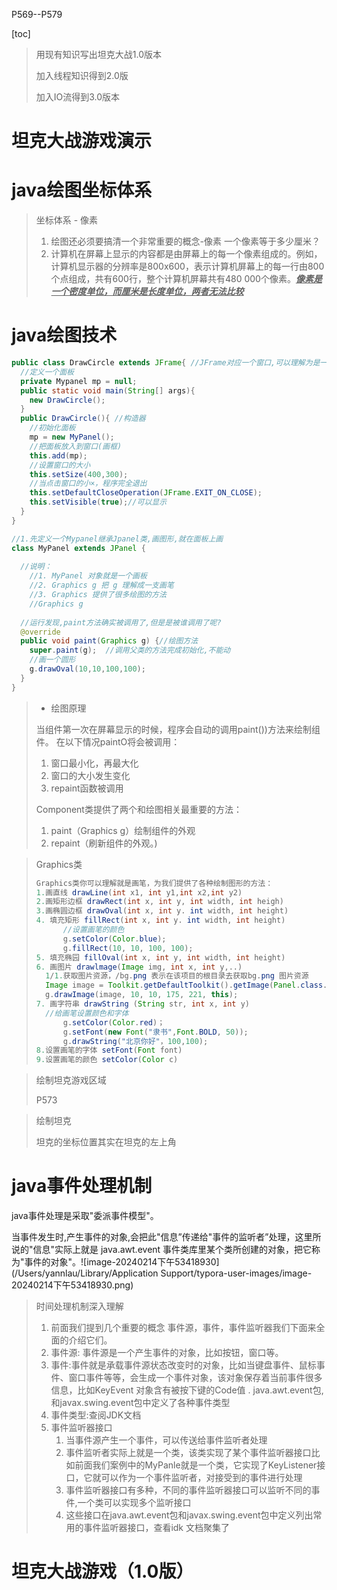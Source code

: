 P569--P579

[toc]

> 用现有知识写出坦克大战1.0版本
>
> 加入线程知识得到2.0版
>
> 加入IO流得到3.0版本

# 坦克大战游戏演示

# java绘图坐标体系

> 坐标体系 - 像素
>
> 1. 绘图还必须要搞清一个非常重要的概念-像素 一个像素等于多少厘米？
> 2. 计算机在屏幕上显示的内容都是由屏幕上的每一个像素组成的。例如，计算机显示器的分辨率是800x600，表示计算机屏幕上的每一行由800个点组成，共有600行，整个计算机屏幕共有480 000个像素。<u>***像素是一个密度单位，而厘米是长度单位，两者无法比较***</u>

# java绘图技术

```java
public class DrawCircle extends JFrame{ //JFrame对应一个窗口,可以理解为是一个画框
  //定义一个面板
  private Mypanel mp = null;
  public static void main(String[] args){
    new DrawCircle();
  }
  public DrawCircle(){ //构造器
    //初始化面板
    mp = new MyPanel();
    //把面板放入到窗口(画框)
    this.add(mp);
    //设置窗口的大小
    this.setSize(400,300);
    //当点击窗口的小×，程序完全退出
    this.setDefaultCloseOperation(JFrame.EXIT_ON_CLOSE);
    this.setVisible(true);//可以显示
  }
}

//1.先定义一个Mypanel继承Jpanel类,画图形,就在面板上画
class MyPanel extends JPanel {
  
  //说明：
	//1. MyPanel 对象就是一个画板
	//2. Graphics g 把 g 理解成一支画笔
	//3. Graphics 提供了很多绘图的方法
	//Graphics g
  
  //运行发现,paint方法确实被调用了,但是是被谁调用了呢?
  @override
  public void paint(Graphics g) {//绘图方法
    super.paint(g);  //调用父类的方法完成初始化,不能动
    //画一个圆形
    g.drawOval(10,10,100,100);
  }
}
```

> - 绘图原理
>
> 当组件第一次在屏幕显示的时候，程序会自动的调用paint())方法来绘制组件。
> 在以下情况paintO将会被调用：
>
> 1. 窗口最小化，再最大化
> 2. 窗口的大小发生变化
> 3. repaint函数被调用
>
> Component类提供了两个和绘图相关最重要的方法：
> 1. paint（Graphics g）绘制组件的外观
> 2. repaint（刷新组件的外观。)

> Graphics类
>
> ```java
> Graphics类你可以理解就是画笔，为我们提供了各种绘制图形的方法：
> 1.画直线 drawLine(int x1, int y1,int x2,int y2)
> 2.画矩形边框 drawRect(int x, int y, int width, int heigh)
> 3.画椭圆边框 drawOval(int x, int y. int width, int height)
> 4. 填充矩形 fillRect(int x, int y. int width, int height)
>   	//设置画笔的颜色
> 		g.setColor(Color.blue);
> 		g.fillRect(10, 10, 100, 100);
> 5. 填充椭园 fillOval(int x, int y, int width, int height)
> 6. 画图片 drawlmage(Image img, int x, int y,..)
>   1/1.获取图片资源，/bg.png 表示在该项目的根目录去获取bg.png 图片资源
> 	Image image = Toolkit.getDefaultToolkit().getImage(Panel.class.getResource("/bg.png"));
> 	g.drawImage(image, 10, 10, 175, 221, this);
> 7. 画字符串 drawString (String str, int x, int y)
>   //给画笔设置颜色和字体
> 		g.setColor(Color.red)；
> 		g.setFont(new Font("隶书",Font.BOLD, 50));
> 		g.drawString("北京你好"，100,100);
> 8.设置画笔的字体 setFont(Font font)
> 9.设置画笔的颜色 setColor(Color c)
> ```

> 绘制坦克游戏区域
>
> P573

> 绘制坦克
>
> 坦克的坐标位置其实在坦克的左上角



# java事件处理机制

java事件处理是采取"委派事件模型"。

当事件发生时,产生事件的对象,会把此"信息”传递给"事件的监听者”处理，这里所说的"信息"实际上就是 java.awt.event 事件类库里某个类所创建的对象，把它称为"事件的对象"。![image-20240214下午53418930](/Users/yannlau/Library/Application Support/typora-user-images/image-20240214下午53418930.png)

> 时间处理机制深入理解
>
> 1. 前面我们提到几个重要的概念 事件源，事件，事件监听器我们下面来全面的介绍它们。
> 2. 事件源: 事件源是一个产生事件的对象，比如按钮，窗口等。
> 3. 事件:事件就是承载事件源状态改变时的对象，比如当键盘事件、鼠标事件、窗口事件等等，会生成一个事件对象，该对象保存着当前事件很多信息，比如KeyEvent 对象含有被按下键的Code值 . java.awt.event包, 和javax.swing.event包中定义了各种事件类型
> 4. 事件类型:查阅JDK文档
> 5. 事件监听器接口
>    1. 当事件源产生一个事件，可以传送给事件监听者处理
>    2. 事件监听者实际上就是一个类，该类实现了某个事件监听器接口比如前面我们案例中的MyPanle就是一个类，它实现了KeyListener接口，它就可以作为一个事件监听者，对接受到的事件进行处理
>    3. 事件监听器接口有多种，不同的事件监听器接口可以监听不同的事件,一个类可以实现多个监听接口
>    4. 这些接口在java.awt.event包和javax.swing.event包中定义列出常用的事件监听器接口，查看idk 文档聚集了



# 坦克大战游戏（1.0版）